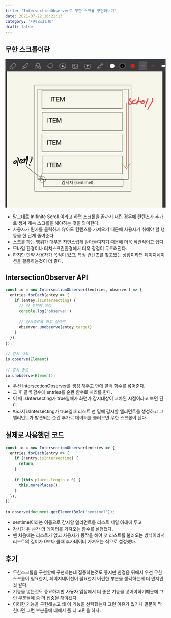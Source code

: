 ```yaml
---
title: 'IntersectionObserver로 무한 스크롤 구현해보기'
date: 2021-07-22 16:21:13
category: '자바스크립트'
draft: false
---
```


## 무한 스크롤이란
![무한스크롤](./images/intersection-observer/io_infinite-scroll.jpeg)
- 말그대로 Inifinite Scroll 이라고 하면 스크롤을 끝까지 내린 경우에 컨텐츠가 추가로 생겨 계속 스크롤을 해야하는 것을 의미한다.
- 사용자가 뭔가를 클릭하지 않아도 컨텐츠를 가져오기 때문에 사용자가 취해야 할 행동을 한 단계 줄여준다.
- 스크롤 하는 행위가 대부분 자연스럽게 받아들여지기 때문에 더욱 직관적이고 쉽다.
- 모바일 환경이나 터치스크린환경에서 더욱 장점이 두드러진다.
- 하지만 만약 사용자가 목적이 있고, 특정 컨텐츠를 찾고있는 상황이라면 페이지네이션을 활용하는것이 더 좋다.

## IntersectionObserver API
```javascript
const io = new IntersectionObserver((entries, observer) => {
  entries.forEach(entey => {
    if (entey.isIntersecting) {
      // 이 부분에 작성
      console.log('observe!')
      
      // 감시종료를 하고 싶으면
      observer.unobserve(entey.target)
    }
  })
});

// 감시 시작
io.observe(Element)

// 감시 종료
io.unobserve(Element);
```

- 우선 IntersectionObserver를 생성 해주고 안에 콜백 함수를 넣어준다.
- 그 후 콜백 함수에 entries를 순환 함수로 처리를 한다.
- 이 때 isIntersecting가 true일때가 화면가 감시대상이 교차된 시점이라고 보면 된다
- 따라서 isIntersecting가 true일때 리스트 맨 밑에 감시할 엘리먼트를 생성하고 그 엘리먼트가 발견되는 순간 추가로 데이터를 불러오면 무한 스크롤이 된다.

## 실제로 사용했던 코드
```javascript
const io = new IntersectionObserver(entries => {
  entries.forEach(entry => {
    if (!entry.isIntersecting) {
      return;
    }

    if (this.places.length > 0) {
      this.morePlaces();
    }
  });
});

io.observe(document.getElementById('sentinel'));
```
- sentimel이라는 이름으로 감시할 엘리먼트를 리스트 제일 아래에 두고
- 감시가 된 순간 더 데이터를 가져오는 함수를 실행했다.
- 맨 처음에는 리스트가 없고 사용자가 동작을 해야 첫 리스트를 불러오는 방식이라서 리스트의 길이가 0보다 클때 추가데이터 가져오는 식으로 설정했다.

## 후기
- 무한스크롤을 구현할때 구현하는데 집중하는것도 좋지만 한걸음 뒤에서 우선 무한스크롤이 필요한지, 페이지네이션이 필요한지 이런한 부분을 생각하는게 더 먼저인 것 같다.
- 기능을 넣는것도 중요하지만 사용자 입장에서 더 좋은 기능을 넣어야하기때문에 그런 부분들에 좀 더 집중을 해야겠다.
- 이러한 기능을 구현해놓고 왜 이 기능을 선택했는지 그런 이유가 없거나 말문이 막힌다면 그런 부분들에 대해서 좀 더 고민을 하자.
